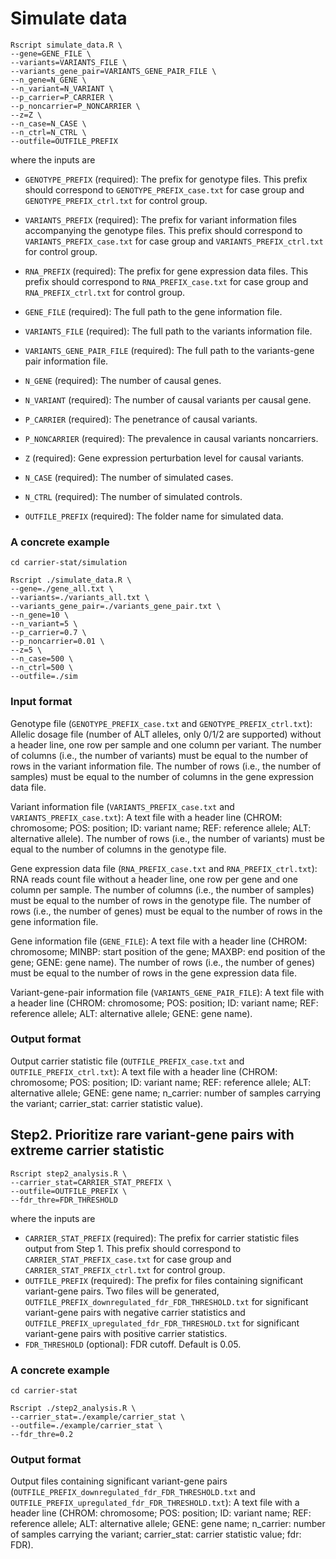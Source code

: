 # Simulate data

```
Rscript simulate_data.R \
--gene=GENE_FILE \
--variants=VARIANTS_FILE \
--variants_gene_pair=VARIANTS_GENE_PAIR_FILE \
--n_gene=N_GENE \
--n_variant=N_VARIANT \
--p_carrier=P_CARRIER \
--p_noncarrier=P_NONCARRIER \
--z=Z \
--n_case=N_CASE \
--n_ctrl=N_CTRL \
--outfile=OUTFILE_PREFIX

```
where the inputs are

* `GENOTYPE_PREFIX` (required): The prefix for genotype files. This prefix should correspond to `GENOTYPE_PREFIX_case.txt` for case group and `GENOTYPE_PREFIX_ctrl.txt` for control group.
* `VARIANTS_PREFIX` (required): The prefix for variant information files accompanying the genotype files. This prefix should correspond to `VARIANTS_PREFIX_case.txt` for case group and `VARIANTS_PREFIX_ctrl.txt` for control group.
* `RNA_PREFIX` (required): The prefix for gene expression data files. This prefix should correspond to `RNA_PREFIX_case.txt` for case group and `RNA_PREFIX_ctrl.txt` for control group.

* `GENE_FILE` (required): The full path to the gene information file.
* `VARIANTS_FILE` (required): The full path to the variants information file.
* `VARIANTS_GENE_PAIR_FILE` (required): The full path to the variants-gene pair information file.
* `N_GENE` (required): The number of causal genes.
* `N_VARIANT` (required): The number of causal variants per causal gene.
* `P_CARRIER` (required): The penetrance of causal variants.
* `P_NONCARRIER` (required): The prevalence in causal variants noncarriers.
* `Z` (required): Gene expression perturbation level for causal variants.
* `N_CASE` (required): The number of simulated cases.
* `N_CTRL` (required): The number of simulated controls.
* `OUTFILE_PREFIX` (required): The folder name for simulated data. 

### A concrete example
```
cd carrier-stat/simulation

Rscript ./simulate_data.R \
--gene=./gene_all.txt \
--variants=./variants_all.txt \
--variants_gene_pair=./variants_gene_pair.txt \
--n_gene=10 \
--n_variant=5 \
--p_carrier=0.7 \
--p_noncarrier=0.01 \
--z=5 \
--n_case=500 \
--n_ctrl=500 \
--outfile=./sim
```

### Input format
Genotype file (`GENOTYPE_PREFIX_case.txt` and `GENOTYPE_PREFIX_ctrl.txt`): Allelic dosage file (number of ALT alleles, only 0/1/2 are supported) without a header line, one row per sample and one column per variant. The number of columns (i.e., the number of variants) must be equal to the number of rows in the variant information file. The number of rows (i.e., the number of samples) must be equal to the number of columns in the gene expression data file. 

Variant information file (`VARIANTS_PREFIX_case.txt` and `VARIANTS_PREFIX_case.txt`): A text file with a header line (CHROM: chromosome; POS: position; ID: variant name; REF: reference allele; ALT: alternative allele). The number of rows (i.e., the number of variants) must be equal to the number of columns in the genotype file. 

Gene expression data file (`RNA_PREFIX_case.txt` and `RNA_PREFIX_ctrl.txt`): RNA reads count file without a header line, one row per gene and one column per sample. The number of columns (i.e., the number of samples) must be equal to the number of rows in the genotype file. The number of rows (i.e., the number of genes) must be equal to the number of rows in the gene information file. 

Gene information file (`GENE_FILE`): A text file with a header line (CHROM: chromosome; MINBP: start position of the gene; MAXBP: end position of the gene; GENE: gene name). The number of rows (i.e., the number of genes) must be equal to the number of rows in the gene expression data file.

Variant-gene-pair information file (`VARIANTS_GENE_PAIR_FILE`): A text file with a header line (CHROM: chromosome; POS: position; ID: variant name; REF: reference allele; ALT: alternative allele; GENE: gene name). 

### Output format
Output carrier statistic file (`OUTFILE_PREFIX_case.txt` and `OUTFILE_PREFIX_ctrl.txt`): A text file with a header line (CHROM: chromosome; POS: position; ID: variant name; REF: reference allele; ALT: alternative allele; GENE: gene name; n_carrier: number of samples carrying the variant; carrier_stat: carrier statistic value). 



## Step2. Prioritize rare variant-gene pairs with extreme carrier statistic
```
Rscript step2_analysis.R \
--carrier_stat=CARRIER_STAT_PREFIX \
--outfile=OUTFILE_PREFIX \
--fdr_thre=FDR_THRESHOLD
```
where the inputs are

* `CARRIER_STAT_PREFIX` (required): The prefix for carrier statistic files output from Step 1. This prefix should correspond to `CARRIER_STAT_PREFIX_case.txt` for case group and `CARRIER_STAT_PREFIX_ctrl.txt` for control group.
* `OUTFILE_PREFIX` (required): The prefix for files containing significant variant-gene pairs. Two files will be generated, `OUTFILE_PREFIX_downregulated_fdr_FDR_THRESHOLD.txt` for significant variant-gene pairs with negative carrier statistics and `OUTFILE_PREFIX_upregulated_fdr_FDR_THRESHOLD.txt` for significant variant-gene pairs with positive carrier statistics.
* `FDR_THRESHOLD` (optional): FDR cutoff. Default is 0.05.

### A concrete example
```
cd carrier-stat

Rscript ./step2_analysis.R \
--carrier_stat=./example/carrier_stat \
--outfile=./example/carrier_stat \
--fdr_thre=0.2
```

### Output format
Output files containing significant variant-gene pairs (`OUTFILE_PREFIX_downregulated_fdr_FDR_THRESHOLD.txt` and `OUTFILE_PREFIX_upregulated_fdr_FDR_THRESHOLD.txt`): A text file with a header line (CHROM: chromosome; POS: position; ID: variant name; REF: reference allele; ALT: alternative allele; GENE: gene name; n_carrier: number of samples carrying the variant; carrier_stat: carrier statistic value; fdr: FDR). 




